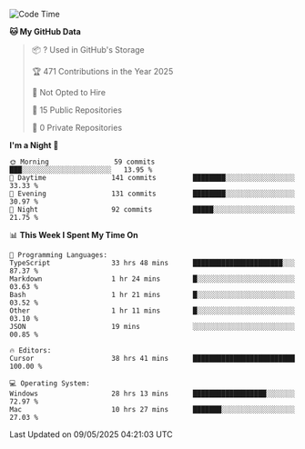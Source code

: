 <!--START_SECTION:waka-->
![Code Time](http://img.shields.io/badge/Code%20Time-6%2C994%20hrs%2057%20mins-blue)

**🐱 My GitHub Data** 

> 📦 ? Used in GitHub's Storage 
 > 
> 🏆 471 Contributions in the Year 2025
 > 
> 🚫 Not Opted to Hire
 > 
> 📜 15 Public Repositories 
 > 
> 🔑 0 Private Repositories 
 > 
**I'm a Night 🦉** 

```text
🌞 Morning                59 commits          ███░░░░░░░░░░░░░░░░░░░░░░   13.95 % 
🌆 Daytime                141 commits         ████████░░░░░░░░░░░░░░░░░   33.33 % 
🌃 Evening                131 commits         ████████░░░░░░░░░░░░░░░░░   30.97 % 
🌙 Night                  92 commits          █████░░░░░░░░░░░░░░░░░░░░   21.75 % 
```


📊 **This Week I Spent My Time On** 

```text
💬 Programming Languages: 
TypeScript               33 hrs 48 mins      ██████████████████████░░░   87.37 % 
Markdown                 1 hr 24 mins        █░░░░░░░░░░░░░░░░░░░░░░░░   03.63 % 
Bash                     1 hr 21 mins        █░░░░░░░░░░░░░░░░░░░░░░░░   03.52 % 
Other                    1 hr 11 mins        █░░░░░░░░░░░░░░░░░░░░░░░░   03.10 % 
JSON                     19 mins             ░░░░░░░░░░░░░░░░░░░░░░░░░   00.85 % 

🔥 Editors: 
Cursor                   38 hrs 41 mins      █████████████████████████   100.00 % 

💻 Operating System: 
Windows                  28 hrs 13 mins      ██████████████████░░░░░░░   72.97 % 
Mac                      10 hrs 27 mins      ███████░░░░░░░░░░░░░░░░░░   27.03 % 
```


 Last Updated on 09/05/2025 04:21:03 UTC
<!--END_SECTION:waka-->


